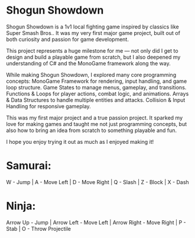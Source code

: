 # Shogun Showdown 
Shogun Showdown is a 1v1 local fighting game inspired by classics like Super Smash Bros..
It was my very first major game project, built out of both curiosity and passion for game development.

This project represents a huge milestone for me — not only did I get to design and build a playable game from scratch, but I also deepened my understanding of C# and the MonoGame framework along the way.

While making Shogun Showdown, I explored many core programming concepts:
MonoGame Framework for rendering, input handling, and game loop structure.
Game States to manage menus, gameplay, and transitions.
Functions & Loops for player actions, combat logic, and animations.
Arrays & Data Structures to handle multiple entities and attacks.
Collision & Input Handling for responsive gameplay.

This was my first major project and a true passion project.
It sparked my love for making games and taught me not just programming concepts, but also how to bring an idea from scratch to something playable and fun.

I hope you enjoy trying it out as much as I enjoyed making it!

# Samurai:
W - Jump | A - Move Left | D - Move Right | Q - Slash | Z - Block | X - Dash

# Ninja:
Arrow Up - Jump | Arrow Left - Move Left | Arrow Right - Move Right | P - Stab | O - Throw Projectile
